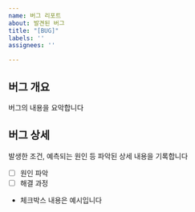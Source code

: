 ```yaml
---
name: 버그 리포트
about: 발견된 버그
title: "[BUG]"
labels: ''
assignees: ''

---
```


## 버그 개요

버그의 내용을 요악합니다

## 버그 상세

발생한 조건, 예측되는 원인 등 파악된 상세 내용을 기록합니다

- [ ] 원인 파악
- [ ] 해결 과정
* 체크박스 내용은 예시입니다
